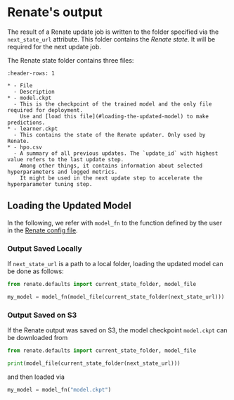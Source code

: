 # Renate's output

The result of a Renate update job is written to the folder specified via the `next_state_url` attribute. This folder
contains the *Renate state*. It will be required for the next update job.

The Renate state folder contains three files:

```{list-table}
:header-rows: 1

* - File
  - Description
* - model.ckpt
  - This is the checkpoint of the trained model and the only file required for deployment.
    Use and [load this file](#loading-the-updated-model) to make predictions.
* - learner.ckpt
  - This contains the state of the Renate updater. Only used by Renate.
* - hpo.csv
  - A summary of all previous updates. The `update_id` with highest value refers to the last update step.
    Among other things, it contains information about selected hyperparameters and logged metrics.
    It might be used in the next update step to accelerate the hyperparameter tuning step.
```

## Loading the Updated Model

In the following, we refer with `model_fn` to the function defined by the user in the [Renate config file](./how_to_renate_config.rst).

### Output Saved Locally

If `next_state_url` is a path to a local folder, loading the updated model can be done as follows:

```python
from renate.defaults import current_state_folder, model_file

my_model = model_fn(model_file(current_state_folder(next_state_url)))
```

### Output Saved on S3

If the Renate output was saved on S3, the model checkpoint `model.ckpt` can be downloaded from

```python
from renate.defaults import current_state_folder, model_file

print(model_file(current_state_folder(next_state_url)))
```

and then loaded via

```python
my_model = model_fn("model.ckpt")
```
